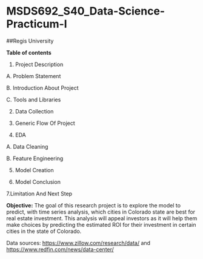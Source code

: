 # MSDS692_S40_Data-Science-Practicum-I
##Regis University

**Table of contents** 
1. Project Description    
    
A. Problem Statement

B. Introduction About Project

C. Tools and Libraries

2. Data Collection

3. Generic Flow Of Project

4. EDA

A. Data Cleaning

B. Feature Engineering

5. Model Creation

6. Model Conclusion

7.Limitation And Next Step

**Objective:**
The goal of this research project is to explore the model to predict, with time series analysis, which cities in Colorado state are best for real estate investment. This analysis will appeal investors as it will help them make choices by predicting the estimated ROI for their investment in certain cities in the state of Colorado.

Data sources:
https://www.zillow.com/research/data/   and 
https://www.redfin.com/news/data-center/ 
